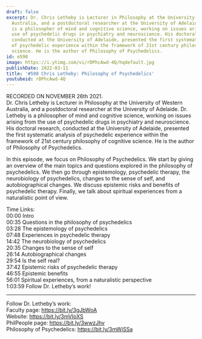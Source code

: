 ```yaml
---
draft: false
excerpt: Dr. Chris Letheby is Lecturer in Philosophy at the University of Western
  Australia, and a postdoctoral researcher at the University of Adelaide. Dr. Letheby
  is a philosopher of mind and cognitive science, working on issues arising from the
  use of psychedelic drugs in psychiatry and neuroscience. His doctoral research,
  conducted at the University of Adelaide, presented the first systematic analysis
  of psychedelic experience within the framework of 21st century philosophy of cognitive
  science. He is the author of Philosophy of Psychedelics.
id: e598
image: https://i.ytimg.com/vi/rDPhcAwd-4Q/hqdefault.jpg
publishDate: 2022-03-11
title: '#598 Chris Letheby: Philosophy of Psychedelics'
youtubeid: rDPhcAwd-4Q
---
```

RECORDED ON NOVEMBER 26th 2021.  
Dr. Chris Letheby is Lecturer in Philosophy at the University of Western Australia, and a postdoctoral researcher at the University of Adelaide. Dr. Letheby is a philosopher of mind and cognitive science, working on issues arising from the use of psychedelic drugs in psychiatry and neuroscience. His doctoral research, conducted at the University of Adelaide, presented the first systematic analysis of psychedelic experience within the framework of 21st century philosophy of cognitive science. He is the author of Philosophy of Psychedelics.

In this episode, we focus on Philosophy of Psychedelics. We start by giving an overview of the main topics and questions explored in the philosophy of psychedelics. We then go through epistemology, psychedelic therapy, the neurobiology of psychedelics, changes to the sense of self, and autobiographical changes. We discuss epistemic risks and benefits of psychedelic therapy. Finally, we talk about spiritual experiences from a naturalistic point of view.

Time Links:  
00:00 Intro  
00:35  Questions in the philosophy of psychedelics  
03:28  The epistemology of psychedelics  
07:48  Experiences in psychedelic therapy  
14:42  The neurobiology of psychedelics  
20:35  Changes to the sense of self  
26:14  Autobiographical changes  
29:54  Is the self real?  
37:42  Epistemic risks of psychedelic therapy  
46:55  Epistemic benefits  
56:01  Spiritual experiences, from a naturalistic perspective  
1:03:59  Follow Dr. Letheby’s work!

---

Follow Dr. Letheby’s work:  
Faculty page: https://bit.ly/3gJbWoA  
Website: https://bit.ly/3mVIoXS  
PhilPeople page: https://bit.ly/3wwzJhv  
Philosophy of Psychedelics: https://bit.ly/3mWiSSa

